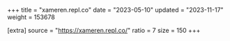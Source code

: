 +++
title = "xameren.repl.co"
date = "2023-05-10"
updated = "2023-11-17"
weight = 153678

[extra]
source = "https://xameren.repl.co/"
ratio = 7
size = 150
+++
